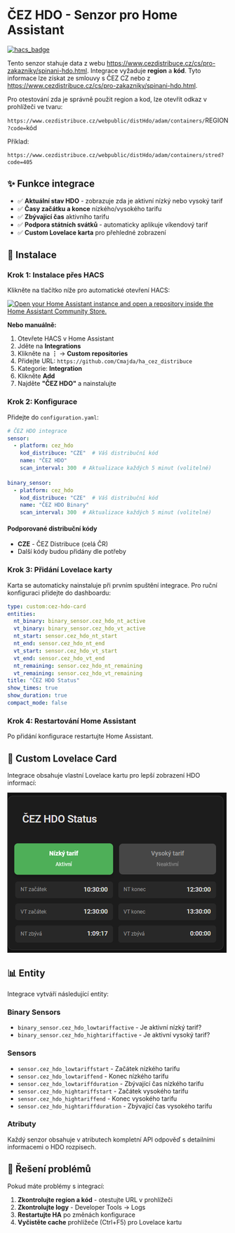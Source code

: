 # ČEZ HDO - Senzor pro Home Assistant

[![hacs_badge](https://img.shields.io/badge/HACS-Custom-41BDF5.svg?style=for-the-badge)](https://github.com/hacs/integration)

Tento senzor stahuje data z webu https://www.cezdistribuce.cz/cs/pro-zakazniky/spinani-hdo.html.
Integrace vyžaduje **region** a **kód**. Tyto informace lze získat ze smlouvy s ČEZ CZ nebo z https://www.cezdistribuce.cz/cs/pro-zakazniky/spinani-hdo.html.

Pro otestování zda je správně použit region a kod, lze otevřít odkaz v prohlížeči ve tvaru:

`https://www.cezdistribuce.cz/webpublic/distHdo/adam/containers/`REGION`?code=`kód

Příklad:

```Text
https://www.cezdistribuce.cz/webpublic/distHdo/adam/containers/stred?code=405
```

## ✨ Funkce integrace

- ✅ **Aktuální stav HDO** - zobrazuje zda je aktivní nízký nebo vysoký tarif
- ✅ **Časy začátku a konce** nízkého/vysokého tarifu
- ✅ **Zbývající čas** aktivního tarifu
- ✅ **Podpora státních svátků** - automaticky aplikuje víkendový tarif
- ✅ **Custom Lovelace karta** pro přehledné zobrazení

## 🚀 Instalace

### Krok 1: Instalace přes HACS

Klikněte na tlačítko níže pro automatické otevření HACS:

[![Open your Home Assistant instance and open a repository inside the Home Assistant Community Store.](https://my.home-assistant.io/badges/hacs_repository.svg)](https://my.home-assistant.io/redirect/hacs_repository/?category=Integration&owner=Cmajda&repository=ha_cez_distribuce)

**Nebo manuálně:**

1. Otevřete HACS v Home Assistant
2. Jděte na **Integrations**
3. Klikněte na **⋮** → **Custom repositories**
4. Přidejte URL: `https://github.com/Cmajda/ha_cez_distribuce`
5. Kategorie: **Integration**
6. Klikněte **Add**
7. Najděte **"ČEZ HDO"** a nainstalujte

### Krok 2: Konfigurace

Přidejte do `configuration.yaml`:

```yaml
# ČEZ HDO integrace
sensor:
  - platform: cez_hdo
    kod_distribuce: "CZE"  # Váš distribuční kód
    name: "ČEZ HDO"
    scan_interval: 300  # Aktualizace každých 5 minut (volitelné)

binary_sensor:
  - platform: cez_hdo
    kod_distribuce: "CZE"  # Váš distribuční kód
    name: "ČEZ HDO Binary"
    scan_interval: 300  # Aktualizace každých 5 minut (volitelné)
```

#### Podporované distribuční kódy

- **CZE** - ČEZ Distribuce (celá ČR)
- Další kódy budou přidány dle potřeby

### Krok 3: Přidání Lovelace karty

Karta se automaticky nainstaluje při prvním spuštění integrace. Pro ruční konfiguraci přidejte do dashboardu:

```yaml
type: custom:cez-hdo-card
entities:
  nt_binary: binary_sensor.cez_hdo_nt_active
  vt_binary: binary_sensor.cez_hdo_vt_active
  nt_start: sensor.cez_hdo_nt_start
  nt_end: sensor.cez_hdo_nt_end
  vt_start: sensor.cez_hdo_vt_start
  vt_end: sensor.cez_hdo_vt_end
  nt_remaining: sensor.cez_hdo_nt_remaining
  vt_remaining: sensor.cez_hdo_vt_remaining
title: "ČEZ HDO Status"
show_times: true
show_duration: true
compact_mode: false
```

### Krok 4: Restartování Home Assistant

Po přidání konfigurace restartujte Home Assistant.

## 🎨 Custom Lovelace Card

Integrace obsahuje vlastní Lovelace kartu pro lepší zobrazení HDO informací:

![ČEZ HDO Card](entity_card.png)

## 📊 Entity

Integrace vytváří následující entity:

### Binary Sensors

- `binary_sensor.cez_hdo_lowtariffactive` - Je aktivní nízký tarif?
- `binary_sensor.cez_hdo_hightariffactive` - Je aktivní vysoký tarif?

### Sensors

- `sensor.cez_hdo_lowtariffstart` - Začátek nízkého tarifu
- `sensor.cez_hdo_lowtariffend` - Konec nízkého tarifu
- `sensor.cez_hdo_lowtariffduration` - Zbývající čas nízkého tarifu
- `sensor.cez_hdo_hightariffstart` - Začátek vysokého tarifu
- `sensor.cez_hdo_hightariffend` - Konec vysokého tarifu
- `sensor.cez_hdo_hightariffduration` - Zbývající čas vysokého tarifu

### Atributy

Každý senzor obsahuje v atributech kompletní API odpověď s detailními informacemi o HDO rozpisech.

## 🔧 Řešení problémů

Pokud máte problémy s integrací:

1. **Zkontrolujte region a kód** - otestujte URL v prohlížeči
2. **Zkontrolujte logy** - Developer Tools → Logs
3. **Restartujte HA** po změnách konfigurace
4. **Vyčistěte cache** prohlížeče (Ctrl+F5) pro Lovelace kartu
